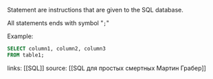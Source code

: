 Statement are instructions that are given to the SQL database.

All statements ends with symbol "`;`"

Example:
```sql
SELECT column1, column2, column3
FROM table1;
```

links: [[SQL]]
source: [[SQL для простых смертных Мартин Грабер]]